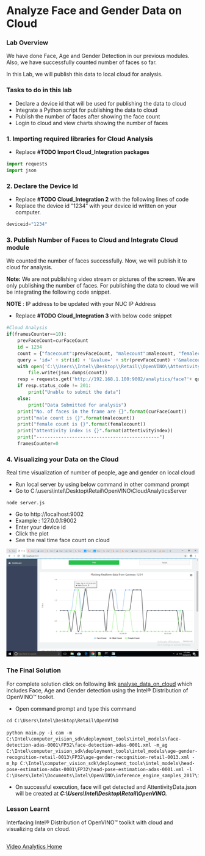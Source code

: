 # Analyze Face and Gender Data on Cloud
### Lab Overview
We have done Face, Age and Gender Detection in our previous modules. Also, we have successfully counted number of faces so far.

In this Lab, we will publish this data to local cloud for analysis.

### Tasks to do in this lab

- Declare a device id that will be used for publishing the data to cloud
- Integrate a Python script for publishing the data to cloud
- Publish the number of faces after showing the face count
- Login to cloud and view charts showing the number of faces

### 1. Importing required libraries for Cloud Analysis

- Replace **#TODO Import Cloud_Integration packages**

```python
import requests
import json
```

### 2. Declare the Device Id

- Replace **#TODO Cloud_Integration 2** with the following lines of code
- Replace the device id “1234” with your device id written on your computer.

```python
deviceid="1234"
```

### 3. Publish Number of Faces to Cloud and Integrate Cloud module

We counted the number of faces successfully. Now, we will publish it to cloud for analysis.       

**Note:** We are not publishing video stream or pictures of the screen. We are only publishing the number of faces. For publishing the data to cloud we will be integrating the following code snippet.

**NOTE** : IP address to be updated with your NUC IP Address
- Replace **#TODO Cloud_Integration 3** with below code snippet

```python
#Cloud Analysis
if(framesCounter==10):
    prevFaceCount=curFaceCount
    id = 1234
    count = {"facecount":prevFaceCount, "malecount":malecount, "femalecount":femalecount, "attentivityindex":attentivityindex, "timestamp":time.strftime('%H:%M:%S')}
    query = 'id=' + str(id) + '&value=' + str(prevFaceCount) +'&malecount=' + str(malecount) +'&femalecount=' + str(femalecount);
    with open('C:\\Users\\Intel\\Desktop\\Retail\\OpenVINO\\AttentivityData.json', 'w') as file:
        file.write(json.dumps(count))
    resp = requests.get('http://192.168.1.100:9002/analytics/face?'+ query);
    if resp.status_code != 201:
        print("Unable to submit the data")
    else:
        print("Data Submitted for analysis")
    print("No. of faces in the frame are {}".format(curFaceCount))
    print("male count is {}".format(malecount))
    print("female count is {}".format(femalecount))
    print("attentivity index is {}".format(attentivityindex))
    print("---------------------------------------------")
    framesCounter=0
```
### 4. Visualizing your Data on the Cloud
Real time visualization of number of people, age and gender on local cloud
- Run local server by using below command in other command prompt
- Go to C:\users\intel\Desktop\Retail\OpenVINO\CloudAnalyticsServer

```
node server.js
 ```
- Go to http://localhost:9002
- Example : 127.0.0.1:9002
- Enter your device id
- Click the plot
- See the real time face count on cloud

![](images/cloudAnalysis.png)

###  The Final Solution

For complete solution click on following link [analyse_data_on_cloud](./solutions/cloudanalysis.md) which includes Face, Age and Gender detection using the Intel® Distribution of OpenVINO™ toolkit.


- Open command prompt and type this command

```
cd C:\Users\Intel\Desktop\Retail\OpenVINO

python main.py -i cam -m C:\Intel\computer_vision_sdk\deployment_tools\intel_models\face-detection-adas-0001\FP32\face-detection-adas-0001.xml -m_ag C:\Intel\computer_vision_sdk\deployment_tools\intel_models\age-gender-recognition-retail-0013\FP32\age-gender-recognition-retail-0013.xml -m_hp C:\Intel\computer_vision_sdk\deployment_tools\intel_models\head-pose-estimation-adas-0001\FP32\head-pose-estimation-adas-0001.xml -l C:\Users\Intel\Documents\Intel\OpenVINO\inference_engine_samples_2017\intel64\Release\cpu_extension.dll
 ```
- On successful execution, face will get detected and AttentivityData.json will be created at ***C:\Users\Intel\Desktop\Retail\OpenVINO\.***
### Lesson Learnt
Interfacing Intel® Distribution of OpenVINO™ toolkit with cloud and visualizing data on cloud.


##  

[Video Analytics Home](./README.md)
